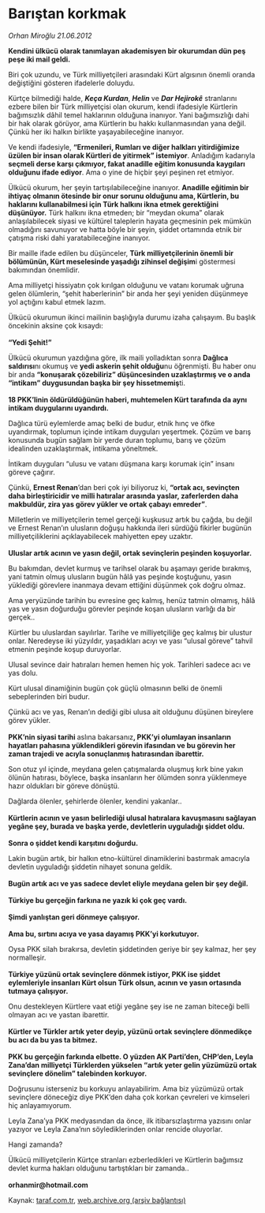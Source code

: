 # Barıştan korkmak

*Orhan Miroğlu 21.06.2012*

<div class="yazi"><p><b>Kendini ülkücü olarak tanımlayan akademisyen bir okurumdan dün peş peşe iki mail geldi.</b></p>
<p>Biri çok uzundu, ve Türk milliyetçileri arasındaki Kürt algısının önemli oranda değiştiğini gösteren ifadelerle doluydu. </p>
<p>Kürtçe bilmediği halde, <b><i>Keça Kurdan</i></b>, <b><i>Helin</i></b> ve <b><i>Dar Hejirokê</i></b> stranlarını ezbere bilen bir Türk milliyetçisi olan okurum, kendi ifadesiyle Kürtlerin bağımsızlık dâhil temel haklarının olduğuna inanıyor. Yani bağımsızlığı dahi bir hak olarak görüyor, ama Kürtlerin bu hakkı kullanmasından yana değil. Çünkü her iki halkın birlikte yaşayabileceğine inanıyor. </p>
<p>Ve kendi ifadesiyle, <b>“Ermenileri, Rumları ve diğer halkları yitirdiğimize üzülen bir insan olarak Kürtleri de yitirmek” istemiyor</b>. Anladığım kadarıyla <b>seçmeli derse karşı çıkmıyor, fakat anadille eğitim konusunda kaygıları olduğunu ifade ediyor</b>. Ama o yine de hiçbir şeyi peşinen ret etmiyor.</p>
<p>Ülkücü okurum, her şeyin tartışılabileceğine inanıyor. <b>Anadille eğitimin bir ihtiyaç olmanın ötesinde bir onur sorunu olduğunu ama, Kürtlerin, bu haklarını kullanabilmesi için Türk halkını ikna etmek gerektiğini düşünüyor.</b> Türk halkını ikna etmeden; bir “meydan okuma” olarak anlaşılabilecek siyasi ve kültürel taleplerin hayata geçmesinin pek mümkün olmadığını savunuyor ve hatta böyle bir şeyin, şiddet ortamında etnik bir çatışma riski dahi yaratabileceğine inanıyor.</p>
<p>Bir maille ifade edilen bu düşünceler, <b>Türk milliyetçilerinin önemli bir bölümünün, Kürt meselesinde yaşadığı zihinsel değişim</b>i göstermesi bakımından önemlidir.</p>
<p>Ama milliyetçi hissiyatın çok kırılgan olduğunu ve vatanı korumak uğruna gelen ölümlerin, “şehit haberlerinin” bir anda her şeyi yeniden düşünmeye yol açtığını kabul etmek lazım. </p>
<p>Ülkücü okurumun ikinci mailinin başlığıyla durumu izaha çalışayım. Bu başlık öncekinin aksine çok kısaydı:<br/><br/><b>“Yedi Şehit!”</b></p>
<p>Ülkücü okurumun yazdığına göre, ilk maili yolladıktan sonra <b>Dağlıca saldırısı</b>nı okumuş ve <b>yedi askerin şehit olduğu</b>nu öğrenmişti. Bu haber onu bir anda <b>“konuşarak çözebiliriz” düşüncesinden uzaklaştırmış ve o anda “intikam” duygusundan başka bir şey hissetmemiş</b>ti.<br/><br/><b>18 PKK’linin öldürüldüğünün haberi, muhtemelen Kürt tarafında da aynı intikam duygularını uyandırdı.</b></p>
<p>Dağlıca türü eylemlerde amaç belki de budur, etnik hınç ve öfke uyandırmak, toplumun içinde intikam duyguları yeşertmek. Çözüm ve barış konusunda bugün sağlam bir yerde duran toplumu, barış ve çözüm idealinden uzaklaştırmak, intikama yöneltmek.</p>
<p>İntikam duyguları “ulusu ve vatanı düşmana karşı korumak için” insanı göreve çağırır.</p>
<p>Çünkü, <b>Ernest Renan</b>’dan beri çok iyi biliyoruz ki, <b>“ortak acı, sevinçten daha birleştiricidir ve milli hatıralar arasında yaslar, zaferlerden daha makbuldür, zira yas görev yükler ve ortak çabayı emreder”</b>.</p>
<p>Milletlerin ve milliyetçilerin temel gerçeği kuşkusuz artık bu çağda, bu değil ve Ernest Renan’ın ulusların doğuşu hakkında ileri sürdüğü fikirler bugünün milliyetçiliklerini açıklayabilecek mahiyetten epey uzaktır.<br/><br/><b>Uluslar artık acının ve yasın değil, ortak sevinçlerin peşinden koşuyorlar. </b></p>
<p>Bu bakımdan, devlet kurmuş ve tarihsel olarak bu aşamayı geride bırakmış, yani tatmin olmuş ulusların bugün hâlâ yas peşinde koştuğunu, yasın yüklediği görevlere inanmaya devam ettiğini düşünmek çok doğru olmaz.</p>
<p>Ama yeryüzünde tarihin bu evresine geç kalmış, henüz tatmin olmamış, hâlâ yas ve yasın doğurduğu görevler peşinde koşan ulusların varlığı da bir gerçek..</p>
<p>Kürtler bu uluslardan sayılırlar. Tarihe ve milliyetçiliğe geç kalmış bir ulustur onlar. Neredeyse iki yüzyıldır, yaşadıkları acıyı ve yası “ulusal göreve” tahvil etmenin peşinde koşup duruyorlar. </p>
<p>Ulusal sevince dair hatıraları hemen hemen hiç yok. Tarihleri sadece acı ve yas dolu. </p>
<p>Kürt ulusal dinamiğinin bugün çok güçlü olmasının belki de önemli sebeplerinden biri budur.</p>
<p>Çünkü acı ve yas, Renan’ın dediği gibi ulusa ait olduğunu düşünen bireylere görev yükler.<br/><br/><b>PKK’nin siyasi tarihi </b>aslına bakarsanız<b>, PKK’yi olumlayan insanların hayatları pahasına yüklendikleri görevin ifasından ve bu görevin her zaman trajedi ve acıyla sonuçlanmış hatırasından ibarettir.</b></p>
<p>Son otuz yıl içinde, meydana gelen çatışmalarda oluşmuş kırk bine yakın ölünün hatırası, böylece, başka insanların her ölümden sonra yüklenmeye hazır oldukları bir göreve dönüştü.</p>
<p>Dağlarda ölenler, şehirlerde ölenler, kendini yakanlar..<br/><br/><b>Kürtlerin acının ve yasın belirlediği ulusal hatıralara kavuşmasını sağlayan yegâne şey, burada ve başka yerde, devletlerin uyguladığı şiddet oldu.<br/><br/></b><b>Sonra o şiddet kendi karşıtını doğurdu.</b></p>
<p>Lakin bugün artık, bir halkın etno-kültürel dinamiklerini bastırmak amacıyla devletin uyguladığı şiddetin nihayet sonuna geldik.<br/><br/><b>Bugün artık acı ve yas sadece devlet eliyle meydana gelen bir şey değil. <br/><br/></b><b>Türkiye bu gerçeğin farkına ne yazık ki çok geç vardı. <br/><br/></b><b>Şimdi yanlıştan geri dönmeye çalışıyor.<br/><br/></b><b>Ama bu, sırtını acıya ve yasa dayamış PKK’yi korkutuyor.</b></p>
<p>Oysa PKK silah bırakırsa, devletin şiddetinden geriye bir şey kalmaz, her şey normalleşir.<br/><br/><b>Türkiye yüzünü ortak sevinçlere dönmek istiyor, PKK ise şiddet eylemleriyle insanları Kürt olsun Türk olsun, acının ve yasın ortasında tutmaya çalışıyor.</b></p>
<p>Onu destekleyen Kürtlere vaat etiği yegâne şey ise ne zaman biteceği belli olmayan acı ve yastan ibarettir.<br/><br/><b>Kürtler ve Türkler artık yeter deyip, yüzünü ortak sevinçlere dönmedikçe bu acı da bu yas ta bitmez.<br/><br/></b><b>PKK bu gerçeğin farkında elbette. O yüzden AK Parti’den, CHP’den, Leyla Zana’dan milliyetçi Türklerden yükselen “artık yeter gelin yüzümüzü ortak sevinçlere dönelim” talebinden korkuyor.</b></p>
<p>Doğrusunu isterseniz bu korkuyu anlayabilirim. Ama biz yüzümüzü ortak sevinçlere döneceğiz diye PKK’den daha çok korkan çevreleri ve kimseleri hiç anlayamıyorum.</p>
<p>Leyla Zana’ya PKK medyasından da önce, ilk itibarsızlaştırma yazısını onlar yazıyor ve Leyla Zana’nın söylediklerinden onlar rencide oluyorlar.</p>
<p>Hangi zamanda?</p>
<p>Ülkücü milliyetçilerin Kürtçe stranları ezberledikleri ve Kürtlerin bağımsız devlet kurma hakları olduğunu tartıştıkları bir zamanda..<br/><br/><b>orhanmir@hotmail.com</b></p>
</div>

Kaynak: [taraf.com.tr](http://www.taraf.com.tr/orhan-miroglu/makale-baristan-korkmak.htm), [web.archive.org (arşiv bağlantısı)](http://web.archive.org/web/20130722031318/http://www.taraf.com.tr/orhan-miroglu/makale-baristan-korkmak.htm)
